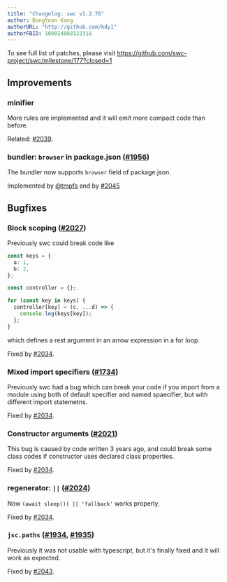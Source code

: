 ```yaml
---
title: "Changelog: swc v1.2.76"
author: DongYoon Kang
authorURL: "http://github.com/kdy1"
authorFBID: 100024888122318
---
```


To see full list of patches, please visit https://github.com/swc-project/swc/milestone/177?closed=1

## Improvements

### minifier

More rules are implemented and it will emit more compact code than before.

Related: [#2039](https://github.com/swc-project/swc/pull/2039).

### bundler: `browser` in package.json ([#1956](https://github.com/swc-project/swc/issues/1956))

The bundler now supports `browser` field of package.json.

Implemented by [@tmpfs](https://github.com/tmpfs) and by [#2045](https://github.com/swc-project/swc/pull/2045)

## Bugfixes

### Block scoping ([#2027](https://github.com/swc-project/swc/issues/2027))

Previously swc could break code like

```ts
const keys = {
  a: 1,
  b: 2,
};

const controller = {};

for (const key in keys) {
  controller[key] = (c, ...d) => {
    console.log(keys[key]);
  };
}
```

which defines a rest argument in an arrow expression in a for loop.

Fixed by [#2034](https://github.com/swc-project/swc/pull/2034).

### Mixed import specifiers ([#1734](https://github.com/swc-project/swc/issues/1734))

Previously swc had a bug which can break your code if you import from a module using both of default specifier and named spaecifier, but with different import statemetns.

Fixed by [#2034](https://github.com/swc-project/swc/pull/2034).

### Constructor arguments ([#2021](https://github.com/swc-project/swc/issues/2021))

This bug is caused by code written 3 years ago, and could break some class codes if constructor uses declared class properties.

Fixed by [#2034](https://github.com/swc-project/swc/pull/2034).

### regenerator: `||` ([#2024](https://github.com/swc-project/swc/issues/2024))

Now `(await sleep()) || 'fallback'` works properly.

Fixed by [#2034](https://github.com/swc-project/swc/pull/2034).

### `jsc.paths` ([#1934](https://github.com/swc-project/swc/issues/1934), [#1935](https://github.com/swc-project/swc/issues/1935))

Previously it was not usable with typescript, but it's finally fixed and it will work as expected.

Fixed by [#2043](https://github.com/swc-project/swc/pull/2043).
